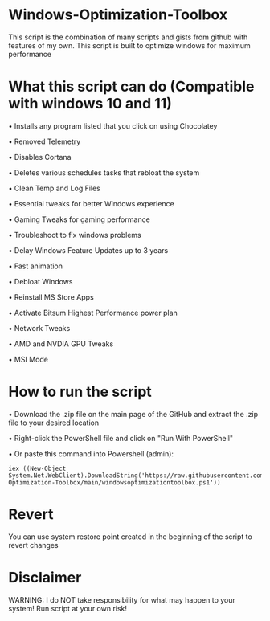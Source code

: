 # Windows-Optimization-Toolbox
This script is the combination of many scripts and gists from github with features of my own. This script is built to optimize windows for maximum performance
# What this script can do (Compatible with windows 10 and 11)
• Installs any program listed that you click on using Chocolatey

• Removed Telemetry

• Disables Cortana

• Deletes various schedules tasks that rebloat the system

• Clean Temp and Log Files

• Essential tweaks for better Windows experience

• Gaming Tweaks for gaming performance

• Troubleshoot to fix windows problems

• Delay Windows Feature Updates up to 3 years

• Fast animation

• Debloat Windows

• Reinstall MS Store Apps

• Activate Bitsum Highest Performance power plan

• Network Tweaks

• AMD and NVDIA GPU Tweaks

• MSI Mode

# How to run the script
• Download the .zip file on the main page of the GitHub and extract the .zip file to your desired location

• Right-click the PowerShell file and click on "Run With PowerShell"

• Or paste this command into Powershell (admin): 
```
iex ((New-Object System.Net.WebClient).DownloadString('https://raw.githubusercontent.com/paint29/Windows-Optimization-Toolbox/main/windowsoptimizationtoolbox.ps1'))
```
# Revert 
You can use system restore point created in the beginning of the script to revert changes  

# Disclaimer
WARNING: I do NOT take responsibility for what may happen to your system! Run script at your own risk!


